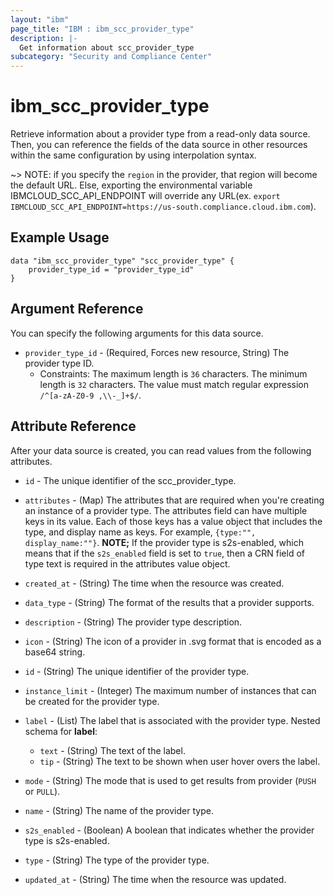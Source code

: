 ```yaml
---
layout: "ibm"
page_title: "IBM : ibm_scc_provider_type"
description: |-
  Get information about scc_provider_type
subcategory: "Security and Compliance Center"
---
```


# ibm_scc_provider_type

Retrieve information about a provider type from a read-only data source. Then, you can reference the fields of the data source in other resources within the same configuration by using interpolation syntax.

~> NOTE: if you specify the `region` in the provider, that region will become the default URL. Else, exporting the environmental variable IBMCLOUD_SCC_API_ENDPOINT will override any URL(ex. `export IBMCLOUD_SCC_API_ENDPOINT=https://us-south.compliance.cloud.ibm.com`).

## Example Usage

```hcl
data "ibm_scc_provider_type" "scc_provider_type" {
    provider_type_id = "provider_type_id"
}
```

## Argument Reference

You can specify the following arguments for this data source.

* `provider_type_id` - (Required, Forces new resource, String) The provider type ID.
  * Constraints: The maximum length is `36` characters. The minimum length is `32` characters. The value must match regular expression `/^[a-zA-Z0-9 ,\\-_]+$/`.

## Attribute Reference

After your data source is created, you can read values from the following attributes.

* `id` - The unique identifier of the scc_provider_type.
* `attributes` - (Map) The attributes that are required when you're creating an instance of a provider type. The attributes field can have multiple  keys in its value. Each of those keys has a value  object that includes the type, and display name as keys. For example, `{type:"", display_name:""}`. **NOTE;** If the provider type is s2s-enabled, which means that if the `s2s_enabled` field is set to `true`, then a CRN field of type text is required in the attributes value object.

* `created_at` - (String) The time when the resource was created.

* `data_type` - (String) The format of the results that a provider supports.

* `description` - (String) The provider type description.

* `icon` - (String) The icon of a provider in .svg format that is encoded as a base64 string.

* `id` - (String) The unique identifier of the provider type.

* `instance_limit` - (Integer) The maximum number of instances that can be created for the provider type.

* `label` - (List) The label that is associated with the provider type.
Nested schema for **label**:
	* `text` - (String) The text of the label.
	* `tip` - (String) The text to be shown when user hover overs the label.

* `mode` - (String) The mode that is used to get results from provider (`PUSH` or `PULL`).

* `name` - (String) The name of the provider type.

* `s2s_enabled` - (Boolean) A boolean that indicates whether the provider type is s2s-enabled.

* `type` - (String) The type of the provider type.

* `updated_at` - (String) The time when the resource was updated.

